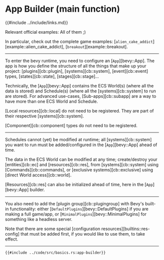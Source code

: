 # App Builder (main function)

{{#include ../include/links.md}}

Relevant official examples: All of them ;)

In particular, check out the complete game examples:
[`alien_cake_addict`][example::alien_cake_addict],
[`breakout`][example::breakout].

---

To enter the bevy runtime, you need to configure an [`App`][bevy::App]. The app is how you
define the structure of all the things that make up your project: [plugins][cb::plugin],
[systems][cb::system], [event][cb::event] types, [states][cb::state], [stages][cb::stage]…

Technically, the [`App`][bevy::App] contains the ECS World(s) (where all the data is stored)
and Schedule(s) (where all the [systems][cb::system] to run are stored). For advanced use-cases,
[Sub-apps][cb::subapp] are a way to have more than one ECS World and Schedule.

[Local resources][cb::local] do not need to be registered. They are part of
their respective [systems][cb::system].

[Component][cb::component] types do not need to be registered.

---

Schedules cannot (yet) be modified at runtime; all [systems][cb::system] you
want to run must be added/configured in the [`App`][bevy::App] ahead of time.

The data in the ECS World can be modified at any time; create/destroy your
[entities][cb::ec] and [resources][cb::res], from [systems][cb::system]
using [Commands][cb::commands], or [exclusive systems][cb::exclusive] using
[direct World access][cb::world].

[Resources][cb::res] can also be initialized ahead of time, here in the
[`App`][bevy::App] builder.

---

You also need to add the [plugin group][cb::plugingroup] with Bevy's built-in functionality: either
[`DefaultPlugins`][bevy::DefaultPlugins] if you are making a full game/app, or
[`MinimalPlugins`][bevy::MinimalPlugins] for something like a headless server.

Note that there are some special [configuration resources][builtins::res-config]
that must be added first, if you would like to use them, to take effect.

---

```rust,no_run,noplayground
{{#include ../code/src/basics.rs:app-builder}}
```
